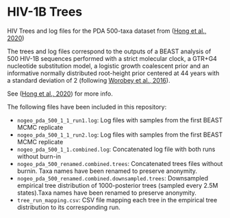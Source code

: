 
# HIV-1B Trees

HIV Trees and log files for the PDA 500-taxa dataset from ([Hong et al., 2020](http://dx.doi.org/10.3390/v12020182))

The trees and log files correspond to the outputs of a BEAST analysis of 500 HIV-1B sequences performed with a strict molecular clock, a GTR+G4 nucleotide substitution model, a logistic growth coalescent prior and an informative normally distributed root-height prior centered at 44 years with a standard deviation of 2 (following [Worobey et al., 2016](https://doi.org/10.1038/nature19827)). 

See ([Hong et al., 2020](http://dx.doi.org/10.3390/v12020182)) for more info.

The following files have been included in this repository:
* `nogeo_pda_500_1_1_run1.log`: Log files with samples from the first BEAST MCMC replicate
* `nogeo_pda_500_1_1_run2.log`: Log files with samples from the first BEAST MCMC replicate
* `nogeo_pda_500_1_1.combined.log`: Concatenated log file with both runs without burn-in
* `nogeo_pda_500_renamed.combined.trees`: Concatenated trees files without burnin. Taxa names have been renamed to preserve anonymity.
* `nogeo_pda_500_renamed.combined.downsampled.trees`: Downsampled empirical tree distribution of 1000-posterior trees (sampled every 2.5M states).Taxa names have been renamed to preserve anonymity.
* `tree_run_mapping.csv`: CSV file mapping each tree in the empirical tree distribution to its corresponding run.
